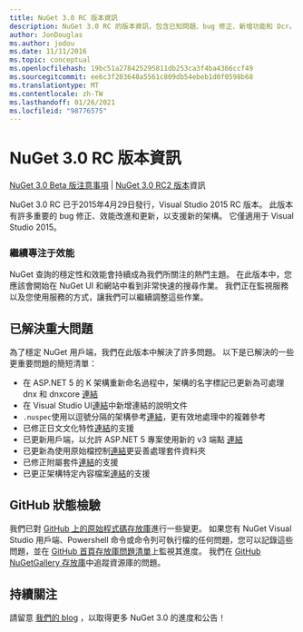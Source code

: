 ```yaml
---
title: NuGet 3.0 RC 版本資訊
description: NuGet 3.0 RC 的版本資訊，包含已知問題、bug 修正、新增功能和 Dcr。
author: JonDouglas
ms.author: jodou
ms.date: 11/11/2016
ms.topic: conceptual
ms.openlocfilehash: 19bc51a278425295811db253ca3f4ba4366ccf49
ms.sourcegitcommit: ee6c3f203648a5561c809db54ebeb1d0f0598b68
ms.translationtype: MT
ms.contentlocale: zh-TW
ms.lasthandoff: 01/26/2021
ms.locfileid: "98776575"
---
```

# <a name="nuget-30-rc-release-notes"></a>NuGet 3.0 RC 版本資訊

[NuGet 3.0 Beta 版注意事項](../release-notes/nuget-3.0-beta.md)  | [NuGet 3.0 RC2 版本](../release-notes/nuget-3.0-RC2.md)資訊

NuGet 3.0 RC 已于2015年4月29日發行，Visual Studio 2015 RC 版本。 此版本有許多重要的 bug 修正、效能改進和更新，以支援新的架構。  它僅適用于 Visual Studio 2015。

### <a name="continued-focus-on-performance"></a>繼續專注于效能

NuGet 查詢的穩定性和效能會持續成為我們所關注的熱門主題。  在此版本中，您應該會開始在 NuGet UI 和網站中看到非常快速的搜尋作業。  我們正在監視服務以及您使用服務的方式，讓我們可以繼續調整這些作業。

## <a name="significant-issues-resolved"></a>已解決重大問題

為了穩定 NuGet 用戶端，我們在此版本中解決了許多問題。  以下是已解決的一些更重要問題的簡短清單：

* 在 ASP.NET 5 的 K 架構重新命名過程中，架構的名字標記已更新為可處理 dnx 和 dnxcore [連結](https://github.com/NuGet/Home/issues/215)
* 在 Visual Studio UI[連結](https://github.com/NuGet/Home/issues/232)中新增連結的說明文件
* `.nuspec`使用以逗號分隔的架構參考[連結](https://github.com/NuGet/Home/issues/276)，更有效地處理中的複雜參考
* 已修正日文文化特性[連結](https://github.com/NuGet/Home/issues/253)的支援
* 已更新用戶端，以允許 ASP.NET 5 專案使用新的 v3 端點 [連結](https://github.com/NuGet/Home/issues/219)
* 已更新為使用原始檔控制[連結](https://github.com/NuGet/Home/issues/56)更妥善處理套件資料夾
* 已修正附屬套件[連結](https://github.com/NuGet/Home/issues/17)的支援
* 已更正架構特定內容檔案[連結](https://github.com/NuGet/Home/issues/18)的支援

## <a name="github-presence-overhaul"></a>GitHub 狀態檢驗

我們已對 [GitHub 上的原始程式碼存放庫](http://github.com/nuget/home)進行一些變更。  如果您有 NuGet Visual Studio 用戶端、Powershell 命令或命令列可執行檔的任何問題，您可以記錄這些問題，並在 [GitHub 首頁存放庫問題清單](http://github.com/nuget/home/issues)上監視其進度。  我們在 [GitHub NuGetGallery 存放庫](http://github.com/nuget/NuGetGallery/issues)中追蹤資源庫的問題。


## <a name="stay-tuned"></a>持續關注

請留意 [我們的 blog](http://blog.nuget.org) ，以取得更多 NuGet 3.0 的進度和公告！